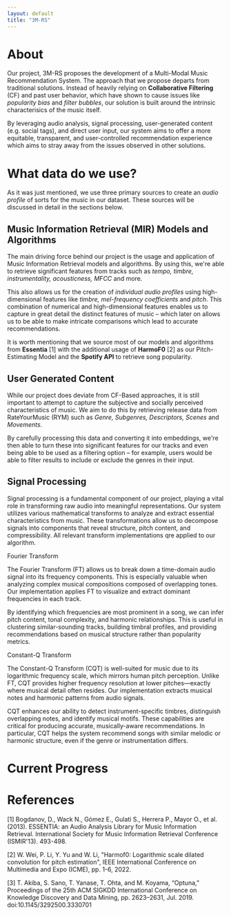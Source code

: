 ```yaml
---
layout: default
title: "3M-RS"
---
```


# About
Our project, 3M-RS proposes the development of a Multi-Modal Music Recommendation System. The approach
that we propose departs from traditional solutions. Instead of heavily relying on **Collaborative Filtering** (CF)
and past user behavior, which have shown to cause issues like _popularity bias_ and _filter bubbles_,
our solution is built around the intrinsic characterisics of the music itself.

By leveraging audio analysis, signal processing, user-generated content (e.g. social tags), and
direct user input, our system aims to offer a more equitable, transparent, and user-controlled recommendation
experience which aims to stray away from the issues observed in other solutions.


# What data do we use?
As it was just mentioned, we use three primary sources to create an _audio profile_ of sorts for
the music in our dataset. These sources will be discussed in detail in the sections below.


## Music Information Retrieval (MIR) Models and Algorithms
The main driving force behind our project is the usage and application of Music Information Retrieval
models and algorithms. By using this, we're able to retrieve significant features from tracks such as
_tempo, timbre, instrumentality, acousticness, MFCC_ and more.

This also allows us for the creation of _individual audio profiles_ using high-dimensional features like
_timbre, mel-frequency coefficients_ and _pitch_. This combination of numerical and high-dimensional features
enables us to capture in great detail the distinct features of music – which later on allows us to be
able to make intricate comparisons which lead to accurate recommendations.

It is worth mentioning that we source most of our models and algorithms from **Essentia** \[1] with the additional
usage of **HarmoF0** \[2] as our Pitch-Estimating Model and the **Spotify API** to retrieve song popularity.


## User Generated Content
While our project does deviate from CF-Based approaches, it is still important to attempt to capture
the subjective and socially perceived characteristics of music. We aim to do this by retrieving
release data from RateYourMusic (RYM) such as _Genre, Subgenres, Descriptors, Scenes_ and _Movements_.

By carefully processing this data and converting it into embeddings, we're then able to turn these into
significant features for our tracks and even being able to be used as a filtering option – for example,
users would be able to filter results to include or exclude the genres in their input.


## Signal Processing

Signal processing is a fundamental component of our project, playing a vital role in transforming raw audio into meaningful representations. Our system utilizes various mathematical transforms to analyze and extract essential characteristics from music. These transformations allow us to decompose signals into components that reveal structure, pitch content, and compressibility. All relevant transform implementations qre applied to our algorithm.

Fourier Transform

The Fourier Transform (FT) allows us to break down a time-domain audio signal into its frequency components. This is especially valuable when analyzing complex musical compositions composed of overlapping tones. Our implementation applies FT to visualize and extract dominant frequencies in each track.

By identifying which frequencies are most prominent in a song, we can infer pitch content, tonal complexity, and harmonic relationships. This is useful in clustering similar-sounding tracks, building timbral profiles, and providing recommendations based on musical structure rather than popularity metrics.

Constant-Q Transform

The Constant-Q Transform (CQT) is well-suited for music due to its logarithmic frequency scale, which mirrors human pitch perception. Unlike FT, CQT provides higher frequency resolution at lower pitches—exactly where musical detail often resides. Our implementation extracts musical notes and harmonic patterns from audio signals.

CQT enhances our ability to detect instrument-specific timbres, distinguish overlapping notes, and identify musical motifs. These capabilities are critical for producing accurate, musically-aware recommendations. In particular, CQT helps the system recommend songs with similar melodic or harmonic structure, even if the genre or instrumentation differs.



# Current Progress


#


# References
\[1] Bogdanov, D., Wack N., Gómez E., Gulati S., Herrera P., Mayor O., et al. (2013). ESSENTIA: an Audio Analysis Library for Music Information Retrieval. International Society for Music Information Retrieval Conference (ISMIR'13). 493-498.

\[2] W. Wei, P. Li, Y. Yu and W. Li, "Harmof0: Logarithmic scale dilated convolution for pitch estimation", IEEE International Conference on Multimedia and Expo (ICME), pp. 1-6, 2022.

\[3] T. Akiba, S. Sano, T. Yanase, T. Ohta, and M. Koyama, “Optuna,” Proceedings of the 25th ACM SIGKDD International Conference on Knowledge Discovery and Data Mining, pp. 2623–2631, Jul. 2019. doi:10.1145/3292500.3330701